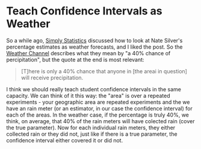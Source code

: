 Teach Confidence Intervals as Weather
========================================================


So a while ago, [Simply Statistics](http://simplystatistics.org/2012/10/30/on-weather-forecasts-nate-silver-and-the/) discussed how to look at Nate Silver's percentage estimates as weather forecasts, and I liked the post.  So the [Weather Channel](http://feedback.weather.com/knowledgebase/articles/24439-weather-com-what-do-the-different-percentages-of-) describes what they mean by "a 40% chance of percipitation", but the quote at the end is most relevant:
>[T]here is only a 40% chance that anyone in [the areai in question] will receive precipitation.

I think we should really teach student confidence intervals in the same capacity. We can think of it this way: the "area" is over a repeated experiments - your geographic area are repeated experiments and the we have an rain meter (or an estimator, in our case the confidence interval) for each of the areas.  In the weather case, if the percentage is truly 40%, we think, on average, that 40% of the rain meters will have colected rain (cover the true parameter).  Now for each individual rain meters, they either collected rain or they did not, just like if there is a true parameter, the confidence interval either covered it or did not.

